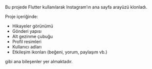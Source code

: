 Bu projede Flutter kullanılarak Instagram’ın ana sayfa arayüzü klonladı. 

Proje içeriğinde:
- Hikayeler görünümü  
- Gönderi yapısı  
- Alt gezinme çubuğu  
- Profil resimleri  
- Kullanıcı adları  
- Etkileşim ikonları (beğeni, yorum, paylaşım vb.)

gibi ana bileşenler yer almaktadır.
